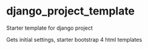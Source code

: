 # django_project_template
Starter template for django project

Gets initial settings, starter bootstrap 4 html templates
